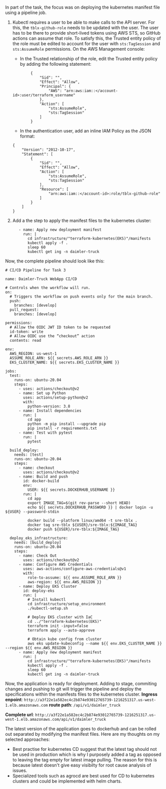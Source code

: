 In part of the task, the focus was on deploying the kubernetes manifest file using a pipeline job.

1. Kubectl requires a user to be able to make calls to the API server. For this, the `tblx-github-role` needs to be updated with the user. The user has to be there to provide short-lived tokens using AWS STS, so GitHub actions can assume that role. To satisfy this, the Trusted entity policy of the role must be edited to account for the user with `sts:TagSession` and `sts:AssumeRole` permissions. 
On the AWS Management console:
    - In the Trusted relationship of the role, edit the Trusted entity policy by adding the following statement:
    ```
            {
                "Sid": "",
                "Effect": "Allow",
                "Principal": {
                    "AWS": "arn:aws:iam::</account-id>:user/terraform_username"
                },
                "Action": [
                    "sts:AssumeRole",
                    "sts:TagSession"
                ]
            }
    ```
    - In the authentication user, add an inline IAM Policy as the JSON format:
    ```
    {
        "Version": "2012-10-17",
        "Statement": [
            {
                "Sid": "",
                "Effect": "Allow",
                "Action": [
                    "sts:AssumeRole",
                    "sts:TagSession"
                ],
                "Resource": [
                    "arn:aws:iam::</account-id>:role/tblx-github-role"
                ]
            }
        ]
    }
    ```

2. Add a the step to apply the manifest files to the kubernetes cluster:
```
      - name: Apply new deployment manifest
        run: |
          cd infrastructure/"terraform-kubernetes(EKS)"/manifests
          kubectl apply -f .
          sleep 60
          kubectl get ing -n daimler-truck
```

Now, the complete pipeline should look like this:
```
# CI/CD Pipeline for Task 3

name: Daimler-Truck WebApp CI/CD

# Controls when the workflow will run.
on:
  # Triggers the workflow on push events only for the main branch.
  push:
    branches: [develop]
  pull_request:
    branches: [develop]

permissions:
  # Allow the OIDC JWT ID token to be requested
  id-token: write
  # Allow OIDC use the “checkout” action
  contents: read

env:
  AWS_REGION: us-west-1
  ASSUME_ROLE_ARN: ${{ secrets.AWS_ROLE_ARN }}
  EKS_CLUSTER_NAME: ${{ secrets.EKS_CLUSTER_NAME }}

jobs:
  test:
    runs-on: ubuntu-20.04
    steps:
      - uses: actions/checkout@v2
      - name: Set up Python
        uses: actions/setup-python@v2
        with:
          python-version: 3.8
      - name: Install dependencies
        run: |
          cd app
          python -m pip install --upgrade pip
          pip install -r requirements.txt
      - name: Test with pytest
        run: |
          pytest

  build_deploy:
    needs: [test]
    runs-on: ubuntu-20.04
    steps:
      - name: checkout
        uses: actions/checkout@v2
      - name: Build and push
        id: docker-build
        env:
          USER: ${{ secrets.DOCKERHUB_USERNAME }}
        run: |
          cd app
          export IMAGE_TAG=$(git rev-parse --short HEAD)
          echo ${{ secrets.DOCKERHUB_PASSWORD }} | docker login -u ${USER} --password-stdin

          docker build --platform linux/amd64 -t sre-tblx .
          docker tag sre-tblx ${USER}/sre-tblx:${IMAGE_TAG}
          docker push ${USER}/sre-tblx:${IMAGE_TAG}

  deploy_eks_infrastructure:
    needs: [build_deploy]
    runs-on: ubuntu-20.04
    steps:
      - name: Check Out
        uses: actions/checkout@v2
      - name: Configure AWS Credentials
        uses: aws-actions/configure-aws-credentials@v1
        with:
          role-to-assume: ${{ env.ASSUME_ROLE_ARN }}
          aws-region: ${{ env.AWS_REGION }}
      - name: Deploy EKS Cluster
        id: deploy-eks
        run: |
          # Install kubectl
          cd infrastructure/setup_environment
          ./kubectl-setup.sh

          # Deploy EKS cluster with IaC
          cd ../"terraform-kubernetes(EKS)"
          terraform init -input=false
          terraform apply --auto-approve

          # Obtain kube config from cluster
          aws eks update-kubeconfig --name ${{ env.EKS_CLUSTER_NAME }} --region ${{ env.AWS_REGION }}
      - name: Apply new deployment manifest
        run: |
          cd infrastructure/"terraform-kubernetes(EKS)"/manifests
          kubectl apply -f .
          sleep 60
          kubectl get ing -n daimler-truck

```

Now, the application is ready for deployment. Adding to stage, commiting changes and pushing to git will trigger the pipeline and deploy the specifications within the manifests files to the kubernetes cluster.
**Ingress enpoint**: `http://a3f22e1a582ec4c2b874e93012765739-1216251317.us-west-1.elb.amazonaws.com`
**route path**: `/api/v1/daimler_truck`

**Complete url**: `http://a3f22e1a582ec4c2b874e93012765739-1216251317.us-west-1.elb.amazonaws.com/api/v1/daimler_truck`

The latest version of the application goes to dockerhub and can be rolled out separated by modifying the manifest files. Here are my thoughts on my selected approaches:
- Best practise for kubernetes CD suggest that the latest tag should not be used in production which is why I purposely added a tag as opposed to leaving the tag empty for latest image pulling. The reason for this is because latest doesn't give easy visibilty for root cause analysis of issues.
- Specialized tools such as agrocd are best used for CD to kubernetes clusters and could be implemented with helm charts.